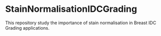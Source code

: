 # StainNormalisationIDCGrading
This repository study the importance of stain normalisation in Breast IDC Grading applications.
